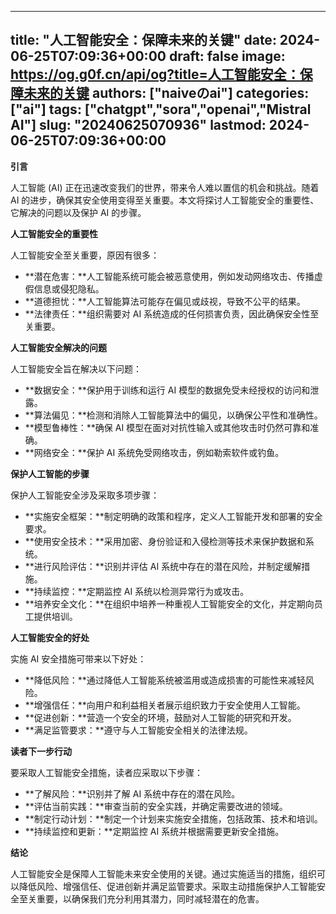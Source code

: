 
---
title: "人工智能安全：保障未来的关键"
date: 2024-06-25T07:09:36+00:00
draft: false
image: https://og.g0f.cn/api/og?title=人工智能安全：保障未来的关键
authors: ["naiveのai"]
categories: ["ai"]
tags: ["chatgpt","sora","openai","Mistral AI"]
slug: "20240625070936"
lastmod: 2024-06-25T07:09:36+00:00
---
**引言**

人工智能 (AI) 正在迅速改变我们的世界，带来令人难以置信的机会和挑战。随着 AI 的进步，确保其安全使用变得至关重要。本文将探讨人工智能安全的重要性、它解决的问题以及保护 AI 的步骤。

**人工智能安全的重要性**

人工智能安全至关重要，原因有很多：

* **潜在危害：**人工智能系统可能会被恶意使用，例如发动网络攻击、传播虚假信息或侵犯隐私。
* **道德担忧：**人工智能算法可能存在偏见或歧视，导致不公平的结果。
* **法律责任：**组织需要对 AI 系统造成的任何损害负责，因此确保安全性至关重要。

**人工智能安全解决的问题**

人工智能安全旨在解决以下问题：

* **数据安全：**保护用于训练和运行 AI 模型的数据免受未经授权的访问和泄露。
* **算法偏见：**检测和消除人工智能算法中的偏见，以确保公平性和准确性。
* **模型鲁棒性：**确保 AI 模型在面对对抗性输入或其他攻击时仍然可靠和准确。
* **网络安全：**保护 AI 系统免受网络攻击，例如勒索软件或钓鱼。

**保护人工智能的步骤**

保护人工智能安全涉及采取多项步骤：

* **实施安全框架：**制定明确的政策和程序，定义人工智能开发和部署的安全要求。
* **使用安全技术：**采用加密、身份验证和入侵检测等技术来保护数据和系统。
* **进行风险评估：**识别并评估 AI 系统中存在的潜在风险，并制定缓解措施。
* **持续监控：**定期监控 AI 系统以检测异常行为或攻击。
* **培养安全文化：**在组织中培养一种重视人工智能安全的文化，并定期向员工提供培训。

**人工智能安全的好处**

实施 AI 安全措施可带来以下好处：

* **降低风险：**通过降低人工智能系统被滥用或造成损害的可能性来减轻风险。
* **增强信任：**向用户和利益相关者展示组织致力于安全使用人工智能。
* **促进创新：**营造一个安全的环境，鼓励对人工智能的研究和开发。
* **满足监管要求：**遵守与人工智能安全相关的法律法规。

**读者下一步行动**

要采取人工智能安全措施，读者应采取以下步骤：

* **了解风险：**识别并了解 AI 系统中存在的潜在风险。
* **评估当前实践：**审查当前的安全实践，并确定需要改进的领域。
* **制定行动计划：**制定一个计划来实施安全措施，包括政策、技术和培训。
* **持续监控和更新：**定期监控 AI 系统并根据需要更新安全措施。

**结论**

人工智能安全是保障人工智能未来安全使用的关键。通过实施适当的措施，组织可以降低风险、增强信任、促进创新并满足监管要求。采取主动措施保护人工智能安全至关重要，以确保我们充分利用其潜力，同时减轻潜在的危害。